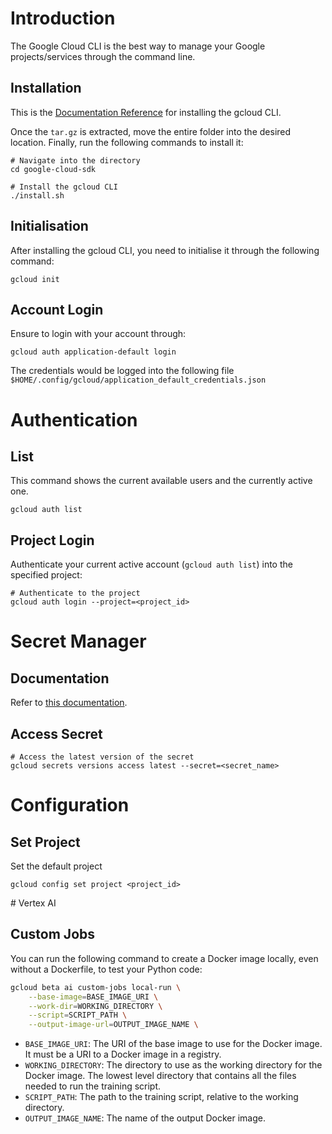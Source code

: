 # Introduction
The Google Cloud CLI is the best way to manage your Google projects/services through the command line.

## Installation
This is the [Documentation Reference](https://cloud.google.com/sdk/docs/install-sdk) for installing the gcloud CLI.

Once the `tar.gz` is extracted, move the entire folder into the desired location. Finally, run the following commands to
install it:
```
# Navigate into the directory
cd google-cloud-sdk

# Install the gcloud CLI
./install.sh
```

## Initialisation
After installing the gcloud CLI, you need to initialise it through the following command:
```
gcloud init
```

## Account Login
Ensure to login with your account through:
```
gcloud auth application-default login
```
The credentials would be logged into the following file `$HOME/.config/gcloud/application_default_credentials.json`

# Authentication

## List
This command shows the current available users and the currently active one.
```
gcloud auth list
```

## Project Login
Authenticate your current active account (`gcloud auth list`) into the specified project:
```
# Authenticate to the project
gcloud auth login --project=<project_id>
```

# Secret Manager
## Documentation
Refer to [this documentation](https://cloud.google.com/secret-manager/docs/reference/libraries).

## Access Secret
```
# Access the latest version of the secret
gcloud secrets versions access latest --secret=<secret_name>
```

# Configuration

## Set Project
Set the default project
```
gcloud config set project <project_id>
```

# Vertex AI
## Custom Jobs
You can run the following command to create a Docker image locally, even without a Dockerfile, to test your Python code:
```bash
gcloud beta ai custom-jobs local-run \
    --base-image=BASE_IMAGE_URI \
    --work-dir=WORKING_DIRECTORY \
    --script=SCRIPT_PATH \
    --output-image-url=OUTPUT_IMAGE_NAME \
```
- `BASE_IMAGE_URI`: The URI of the base image to use for the Docker image. It must be a URI to a Docker image in a registry.
- `WORKING_DIRECTORY`: The directory to use as the working directory for the Docker image. The lowest level directory that contains all the files needed to run the training script.
- `SCRIPT_PATH`: The path to the training script, relative to the working directory.
- `OUTPUT_IMAGE_NAME`: The name of the output Docker image.